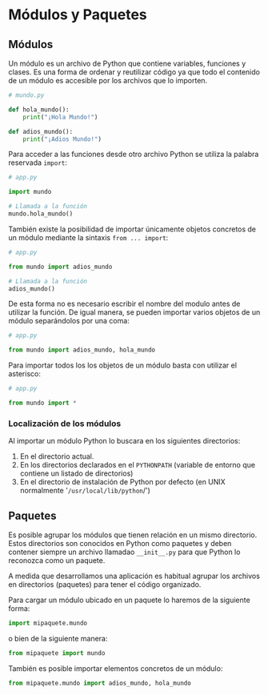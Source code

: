 

# Módulos y Paquetes
## Módulos
Un módulo es un archivo de Python que contiene variables, funciones y clases. Es una forma de ordenar y reutilizar código ya que todo el contenido de un módulo es accesible por los archivos que lo importen.

```python
# mundo.py

def hola_mundo():
    print("¡Hola Mundo!")

def adios_mundo():
    print("¡Adios Mundo!")

```

Para acceder a las funciones desde otro archivo Python se utiliza la palabra reservada `import`:

```python
# app.py

import mundo

# Llamada a la función
mundo.hola_mundo()
```

También existe la posibilidad de importar únicamente objetos concretos de un módulo mediante la sintaxis `from ... import`:

```python
# app.py

from mundo import adios_mundo

# Llamada a la función
adios_mundo()
```

De esta forma no es necesario escribir el nombre del modulo antes de utilizar la función. De igual manera, se pueden importar varios objetos de un módulo separándolos por una coma:

```python
# app.py

from mundo import adios_mundo, hola_mundo
```

Para importar todos los los objetos de un módulo basta con utilizar el asterisco:

```python
# app.py

from mundo import *
```

### Localización de los módulos
Al importar un módulo Python lo buscara en los siguientes directorios:

 1. En el directorio actual.
 2. En los directorios declarados en el `PYTHONPATH` (variable de entorno que contiene un listado de directorios)
 3. En el directorio de instalación de Python por defecto (en UNIX normalmente '`/usr/local/lib/python`/')

## Paquetes
Es posible agrupar los módulos que tienen relación en un mismo directorio. Estos directorios son conocidos en Python como paquetes y deben contener siempre un archivo llamadao `__init__.py` para que Python lo reconozca como un paquete.

A medida que desarrollamos una aplicación es habitual agrupar los archivos en directorios (paquetes) para tener el código organizado.

Para cargar un módulo ubicado en un paquete lo haremos de la siguiente forma:

```python
import mipaquete.mundo
```
o bien de la siguiente manera:
```python
from mipaquete import mundo
```
También es posible importar elementos concretos de un módulo:
```python
from mipaquete.mundo import adios_mundo, hola_mundo
```

